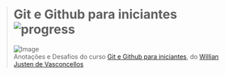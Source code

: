 ># **Git e Github para iniciantes** ![progress](http://progressed.io/bar/100?title=completed "progress")
> ![Image](https://udemy-images.udemy.com/course/750x422/849470_788a_2.jpg)  
> Anotações e Desafios do curso [Git e Github para iniciantes](https://www.udemy.com/git-e-github-para-iniciantes/), do [Willian Justen de Vasconcellos](https://www.udemy.com/user/willian-justen-de-vasconcellos/)



